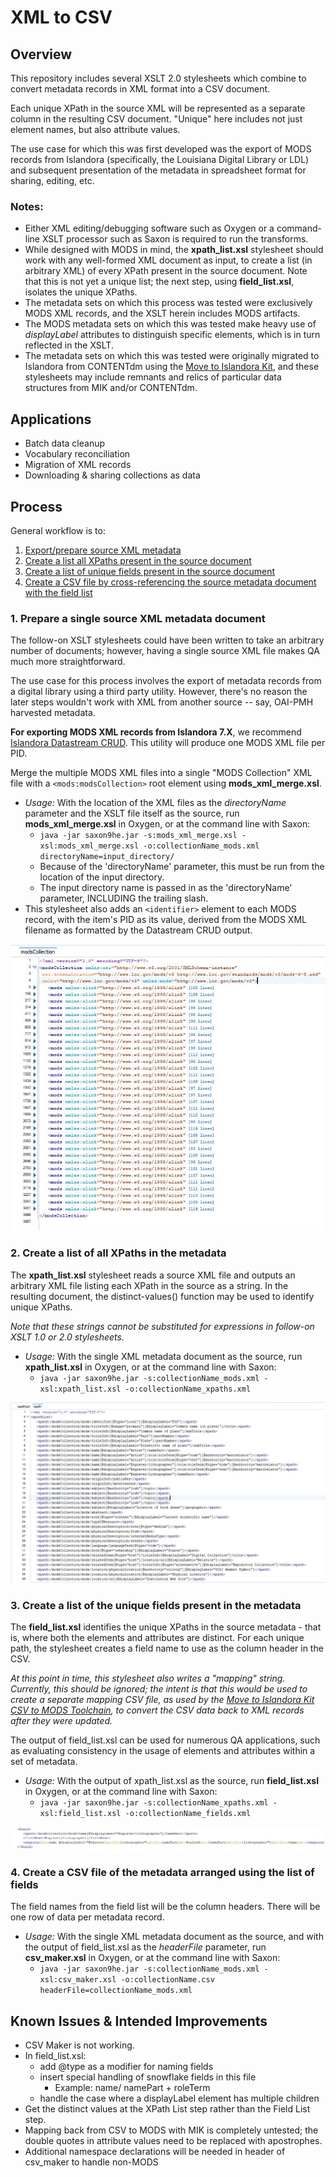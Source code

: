 # XML to CSV

## Overview

This repository includes several XSLT 2.0 stylesheets which combine to convert metadata records in XML format into a CSV document.

Each unique XPath in the source XML will be represented as a separate column in the resulting CSV document. "Unique" here includes not just element names, but also attribute values.

The use case for which this was first developed was the export of MODS records from Islandora (specifically, the Louisiana Digital Library or LDL) and subsequent presentation of the metadata in spreadsheet format for sharing, editing, etc.

### Notes:  

* Either XML editing/debugging software such as Oxygen or a command-line XSLT processor such as Saxon is required to run the transforms.
* While designed with MODS in mind, the **xpath_list.xsl** stylesheet should work with any well-formed XML document as input, to create a list (in arbitrary XML) of every XPath present in the source document. Note that this is not yet a unique list; the next step, using **field_list.xsl**, isolates the unique XPaths.
* The metadata sets on which this process was tested were exclusively MODS XML records, and the XSLT herein includes MODS artifacts.  
* The MODS metadata sets on which this was tested make heavy use of *displayLabel* attributes to distinguish specific elements, which is in turn reflected in the XSLT.
* The metadata sets on which this was tested were originally migrated to Islandora from CONTENTdm using the [Move to Islandora Kit](https://github.com/MarcusBarnes/mik), and these stylesheets may include remnants and relics of particular data structures from MIK and/or CONTENTdm.

## Applications

* Batch data cleanup  
* Vocabulary reconciliation
* Migration of XML records
* Downloading & sharing collections as data

## Process

General workflow is to:
1. [Export/prepare source XML metadata](#1-prepare-a-single-source-xml-metadata-document)
1. [Create a list all XPaths present in the source document](#2-create-a-list-of-all-xpaths-in-the-metadata)
1. [Create a list of unique fields present in the source document](#3-create-a-list-of-the-unique-fields-present-in-the-metadata)
1. [Create a CSV file by cross-referencing the source metadata document with the field list](#4-create-a-csv-file-of-the-metadata-arranged-using-the-list-of-fields)

### 1. Prepare a single source XML metadata document

The follow-on XSLT stylesheets could have been written to take an arbitrary number of documents; however, having a single source XML file makes QA much more straightforward.

The use case for this process involves the export of metadata records from a digital library using a third party utility. However, there's no reason the later steps wouldn't work with XML from another source -- say, OAI-PMH harvested metadata.

**For exporting MODS XML records from Islandora 7.X**, we recommend [Islandora Datastream CRUD](https://github.com/SFULibrary/islandora_datastream_crud). This utility will produce one MODS XML file per PID.

Merge the multiple MODS XML files into a single "MODS Collection" XML file with a `<mods:modsCollection>` root element using **mods_xml_merge.xsl**.
* _Usage:_ With the location of the XML files as the _directoryName_ parameter and the XSLT file itself as the source, run **mods_xml_merge.xsl** in Oxygen, or at the command line with Saxon:
  * `java -jar saxon9he.jar -s:mods_xml_merge.xsl -xsl:mods_xml_merge.xsl -o:collectionName_mods.xml directoryName=input_directory/`  
  * Because of the 'directoryName' parameter, this must be run from the location of the input directory.  
  * The input directory name is passed in as the 'directoryName' parameter, INCLUDING the trailing slash.  
* This stylesheet also adds an `<identifier>` element to each MODS record, with the item's PID as its value, derived from the MODS XML filename as formatted by the Datastream CRUD output.

![Screenshot of modsCollection document in Oxygen](assets/modsCollection_oxygen.JPG)

### 2. Create a list of all XPaths in the metadata

The **xpath_list.xsl** stylesheet reads a source XML file and outputs an arbitrary XML file listing each XPath in the source as a string. In the resulting document, the distinct-values() function may be used to identify unique XPaths.

_Note that these strings cannot be substituted for expressions in follow-on XSLT 1.0 or 2.0 stylesheets._

* _Usage:_ With the single XML metadata document as the source, run **xpath_list.xsl** in Oxygen, or at the command line with Saxon:
  * `java -jar saxon9he.jar -s:collectionName_mods.xml -xsl:xpath_list.xsl -o:collectionName_xpaths.xml`

![Screenshot of xpath_list output document in Oxygen](assets/xpath_list_output.JPG)

### 3. Create a list of the unique fields present in the metadata

The **field_list.xsl** identifies the unique XPaths in the source metadata - that is, where both the elements and attributes are distinct. For each unique path, the stylesheet creates a field name to use as the column header in the CSV.

_At this point in time, this stylesheet also writes a "mapping" string. Currently, this should be ignored; the intent is that this would be used to create a separate mapping CSV file, as used by the [Move to Islandora Kit CSV to MODS Toolchain](https://github.com/MarcusBarnes/mik/wiki/Toolchain:-CSV-single-file-objects), to convert the CSV data back to XML records after they were updated._

The output of field_list.xsl can be used for numerous QA applications, such as evaluating consistency in the usage of elements and attributes within a set of metadata.

* _Usage:_ With the output of xpath_list.xsl as the source, run **field_list.xsl** in Oxygen, or at the command line with Saxon:
  * `java -jar saxon9he.jar -s:collectionName_xpaths.xml -xsl:field_list.xsl -o:collectionName_fields.xml`

![Screenshot of field_list output document in Oxygen](assets/field_list_output.JPG)

### 4. Create a CSV file of the metadata arranged using the list of fields

The field names from the field list will be the column headers. There will be one row of data per metadata record.

* _Usage:_ With the single XML metadata document as the source, and with the output of field_list.xsl as the _headerFile_ parameter, run **csv_maker.xsl** in Oxygen, or at the command line with Saxon:
  * `java -jar saxon9he.jar -s:collectionName_mods.xml -xsl:csv_maker.xsl -o:collectionName.csv headerFile=collectionName_mods.xml`


## Known Issues & Intended Improvements

* CSV Maker is not working.
* In field_list.xsl:
    * add @type as a modifier for naming fields
    * insert special handling of snowflake fields in this file
        * Example: name/ namePart + roleTerm
    * handle the case where a displayLabel element has multiple children
* Get the distinct values at the XPath List step rather than the Field List step.
* Mapping back from CSV to MODS with MIK is completely untested; the double quotes in attribute values need to be replaced with apostrophes.
* Additional namespace declarations will be needed in header of csv_maker to handle non-MODS
